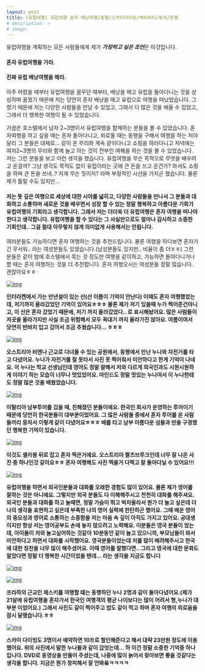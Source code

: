 ```yaml
---
layout: post
title: (유럽여행) 유럽여행 혼자 배낭여행/동행/스카이다이빙/엑티비티/투어/동행
# description: >
# image: 
---
```


  유럽여행을 계획하는 모든 사람들에게 제가 ***가장하고 싶은 조언***은 이것입니다. 





#### **혼자 유럽여행을 가라.**   

#### **진짜 유럽 배낭여행을 해라.**

 



아주 어렸을 때부터 유럽여행을 꿈꾸던 때부터, 배낭을 매고 유럽을 돌아다니는 것을 상상하며 꿈꿨기 때문에 저는 당연히 혼자 배낭을 매고 유럽으로 여행을 떠났었습니다. 그랬기 때문에 저는 다양한 사람들을 만날 수 있었고, 그래서 다 많은 것을 배울 수 있었고, 그래서 더 행복한 여행이 될 수 있었습니다. 



  가끔은 호스텔에서 남자 2~3명이서 유럽여행을 함께하는 분들을 볼 수 있었습니다. 혼자여행을 하고 싶을 때는 혼자 돌아다니고, 외로울 때는 동행을 구해서 여행을 하는 저야 달리 그 분들은 대체로... 같이 온 무리와 계속 같이다니고 쇼핑을 하러다니고 저녁에는 여자2~3명의 무리와 함께 놀고 하는 것이 전부인 여해을 하는 것을 볼 수 있었습니다. 저는 그런 분들을 보고 이런 생각을 했습니다. 유럽여행을 무슨 목적으로 무엇을 배우려고 온걸까? 그냥 생각도 목적도 없이 유럽이라는 곳에 큰 돈을 쓰고 온건가? 와서도 쇼핑을 하며 큰 돈을 쓰네..? 저게 무슨 짓이지? 라며 부정적인 시선을 가지곤 했습니다. 물론 제가 틀릴 수도 있지만...





####  **저는 뜻 깊은 여행으로 세상에 대한 시야를 넓히고, 다양한 사람들을 만나서 그 분들과 대화하고 소통하며 새로운 것을 배우면서 성장 할 수 있는 정말 행복하고 아름다운 기회가 유럽여행의 기회라고 생각합니다. 그래서 저는 더더욱 더 유럽여행은 혼자 여행을 떠나야 한다고 생각합니다. 유럽여행을 할 수 있다는 그 사실만으로도 얼마나 감사하고 소중한 기회인데.. 그걸 절대 아무렇지 않게 의미없게 사용해서는 안됩니다.** 



  여러분들도 가능하다면 혼자 여행하는 것을 추천드립니다. 물론 여행을 하다보면 혼자가긴 무서워.. 라는 여성분들도 있었습니다.(남성분들도 있지만.. 비율이 좀 더ㅎㅎ) 그런 분들은 같이 밤에 호스텔에서 묵는 것 정도만 여행을 같이하고, 가능하면 돌아다니거나 할 때는 혼자 여행하는 것을 더 추천합니다. 혼자 여행오시는 여성분들 정말 많습니다. 괜찮아요ㅎㅎ 

[![img](https://postfiles.pstatic.net/MjAxOTAyMjNfMjc4/MDAxNTUwODg4MTgzNDg3.SOw5xeQtwq1l_iC-VMdK6tKWa15ZtefEa4lVLlRHInMg.Sab7aKNsg-y_Mpgk-CMwOcOVyAe5afhihkOv1vdgB3Ag.PNG.sb020518/2015-08-08_18.23.40.png?type=w773)](https://blog.naver.com/PostView.nhn?blogId=sb020518&logNo=221472817559&categoryNo=7&parentCategoryNo=0&viewDate=&currentPage=1&postListTopCurrentPage=1&from=postList&userTopListOpen=true&userTopListCount=5&userTopListManageOpen=false&userTopListCurrentPage=1#)

   **인터라켄에서 가는 만년설이 있는 산(산 이름이 기억이 안난다) 이때도 혼자 여행했었는데, 저기까지 올라갔었던 기억이 있어요ㅎㅎㅎ 물론 제가 저기 있을때 누가 찍어준건아니고, 이 산은 혼자 갔었기 때문에, 저기 까지 올라갔었다.. 로 표시해놨어요. 많은 사람들이 저곳을 올라가지만 사실 조금 위험해서 모두 꼭대기 까지 올라가진 않아요. 여름이여서 당연히 반바지 입고 갔어서 조금 추웠습니다... ㅎㅎㅎ**

[![img](https://postfiles.pstatic.net/MjAxOTAyMjNfMzQg/MDAxNTUwODg4MTg5OTU1.xb1o1Vr-0IkLeo86skd49d37SAad8EUvMThVJnG8CDYg.4KVwonnYlm4V3NflfpZI0awZIhmTwYAavQFN5VnGHRkg.JPEG.sb020518/DSC08308-01.jpeg?type=w773)](https://blog.naver.com/PostView.nhn?blogId=sb020518&logNo=221472817559&categoryNo=7&parentCategoryNo=0&viewDate=&currentPage=1&postListTopCurrentPage=1&from=postList&userTopListOpen=true&userTopListCount=5&userTopListManageOpen=false&userTopListCurrentPage=1#)

   **오스트리아 비엔나 근교로 다녀올 수 있는 공원에서, 동행에서 만난 누나와 자전거를 타고 다녔어요. 누나가 자전거를 잘 못타서 사진 못 찍어줘서 미안하다고 한게 기억이 나네요. 이 누나는 학교 선생님인데 영어도 정말 잘해서 저와 다르게 외국인과도 시원시원하게 이야기 하는 모습이 너무나 멋있었어요. 마인드도 정말 멋있는 누나여서 이 누나한테도 정말 많은 것을 배웠었습니다.**

[![img](https://postfiles.pstatic.net/MjAxOTAyMjNfMjk3/MDAxNTUwODg4MzQwNDgz.67e4XsRJxpugnctuUIhJxDiuBXR2dlCJNfgVHMg2QRYg.7rVzlOVt9rHkGJltgCnbSTLrkVkvMuQgGArTgQikkJsg.JPEG.sb020518/SE-c5df54b4-9d50-4f16-bb08-ac7df2fbd83a.jpg?type=w773)](https://blog.naver.com/PostView.nhn?blogId=sb020518&logNo=221472817559&categoryNo=7&parentCategoryNo=0&viewDate=&currentPage=1&postListTopCurrentPage=1&from=postList&userTopListOpen=true&userTopListCount=5&userTopListManageOpen=false&userTopListCurrentPage=1#)

   **이탈리아 남부투어를 갔을 때, 친해졌던 분들이에요. 한국인 회사가 운영하는 투어이기 때문에 당연히 한국분들이 대부분이었어요. 그 많은 사람들 중에서 혼자 투어를 온 사람들끼리 뭉처서 이렇게 같이 다녔어요ㅎㅎㅎ 배를 타고 남부 아름다운 섬들과 만을 구경했던 행복한 기억이 있습니다.**

[![img](https://postfiles.pstatic.net/MjAxOTAyMjNfMTI0/MDAxNTUwODg4MjIzNDky.6OpReep-I4ZW3WQ74L-A_9bSpumR5sCJwJ1bpU8l3M4g.AUUujD61l3MmAvwj6lukxKbEnamXeYOFPCMXaWznQX4g.JPEG.sb020518/DSC04931-02.jpeg?type=w773)](https://blog.naver.com/PostView.nhn?blogId=sb020518&logNo=221472817559&categoryNo=7&parentCategoryNo=0&viewDate=&currentPage=1&postListTopCurrentPage=1&from=postList&userTopListOpen=true&userTopListCount=5&userTopListManageOpen=false&userTopListCurrentPage=1#)

   **이것도 셀카봉 뒤로 잡고 혼자 찍은거에요. 오스트리아 짤츠브루크인데 너무 잘 나온 사진 중 하나인것 같아요ㅎㅎ 혼자 여행해도 사진 찍을거 다찍고 잘 돌아다닐 수 있어요!!!**

[![img](https://postfiles.pstatic.net/MjAxOTAyMjNfMjYz/MDAxNTUwODg4Mzk3OTgy.i7oBmaO-nVm43uebgW742YGvfdFL9_l47VSnX8d2Ejog.6wGrKRNqOAY0T8eoCH43uNVSFn1aeFEIOzGeDnND88wg.JPEG.sb020518/SE-49ed2d02-1d6d-477f-a5b5-b135bae64d90.jpg?type=w773)](https://blog.naver.com/PostView.nhn?blogId=sb020518&logNo=221472817559&categoryNo=7&parentCategoryNo=0&viewDate=&currentPage=1&postListTopCurrentPage=1&from=postList&userTopListOpen=true&userTopListCount=5&userTopListManageOpen=false&userTopListCurrentPage=1#)

   **유럽여행을 하면서 외국인분들과 대화를 오래한 경험도 많이 있어요. 물론 제가 영어를 잘하는 것은 아니에요. 그렇지만 외국 분들도 다 이해해주시고 천천히 대화를 해주셔요. 외국인 분들과 대화를 하고 놀때면, 정말 가슴이 뛰고 벅차올라서 뭔가 더 놀고 싶은데 더 나의 생각을 표현하고 싶은데 부족한 나의 영어 실력에 한탄하곤 했어요. 그때 배운 영어의 중요성과 영어로 소통하는 소중함을 저는 마음 속 깊이 아직도 가지고 있어요. 공대생이지만 항상 저는 영어공부도 손에 놓지 않으려고 노력해요. 이분들은 영국 분들이 었는데, 아이들이 저와 놀고싶어하는 것같아 10분동안 같이 놀고 있으니까, 부모님들이 와서 미안하다고 하면서 대화를 시작했어요. 영국분들이었는데 저를 많이 배려해주시고 한국에 대한 칭찬을 너무 많이 해주셨어요. 이때 영어를 잘했다면.. 그리고 영국에 대한 문화도 알았다면 정말 더 행복한 시간이었을 텐데... 라는 생각을 지금도 합니다**

[![img](https://postfiles.pstatic.net/MjAxOTAyMjNfMjcw/MDAxNTUwODg4MzY3MDAw.do5tpiRIRBdDfF5lzTiqhpyKLqhR7-AMa7rvB5vSpeAg.51IOk4ga_uOOOJ2dzXo91lrCBh5clI8t3xpoPF0okJgg.JPEG.sb020518/DSC02442-01.jpeg?type=w773)](https://blog.naver.com/PostView.nhn?blogId=sb020518&logNo=221472817559&categoryNo=7&parentCategoryNo=0&viewDate=&currentPage=1&postListTopCurrentPage=1&from=postList&userTopListOpen=true&userTopListCount=5&userTopListManageOpen=false&userTopListCurrentPage=1#)

[![img](https://postfiles.pstatic.net/MjAxOTAyMjNfNDgg/MDAxNTUwODg4NDA4Mjc3.vIx5x-PTLNL6iaihORC_EDYQdMvKs_BgUMvlIlcc6ywg.XWFMNzZZu4BRSiUvkrKnPubMP6TptnI-6lClvWhYdk8g.JPEG.sb020518/DSC03845-01.jpeg?type=w773)](https://blog.naver.com/PostView.nhn?blogId=sb020518&logNo=221472817559&categoryNo=7&parentCategoryNo=0&viewDate=&currentPage=1&postListTopCurrentPage=1&from=postList&userTopListOpen=true&userTopListCount=5&userTopListManageOpen=false&userTopListCurrentPage=1#)

   **프라하의 근교인 체스키를 여행할 떄는 동행하던 누나 2명과 같이 돌아다녔어요.(제가 21살에 유럽여행을 혼자가서 한국인 여행객의 평균 나이보다는 많이 어려서 형,누나가 대부분 이었어요.) 그래서 사진도 같이 찍어주고 밥도 같이 먹고 하며 혼자 여행의 외로움을 잠시 달랬습니다.ㅎㅎ**

[![img](https://postfiles.pstatic.net/MjAxOTAyMjNfMjMy/MDAxNTUwODg4NTExMTU3.lDmKbt2SlEVI4PBLxcS-H3ufMW5fr0H40yTQb9svQ10g.cTKfcvcyveLCkOSNN7ntW71WnGLDdEuyIEep_60ExY0g.JPEG.sb020518/SE-d4faf40b-ffa6-428d-a7f2-ab8c77f63b06.jpg?type=w773)](https://blog.naver.com/PostView.nhn?blogId=sb020518&logNo=221472817559&categoryNo=7&parentCategoryNo=0&viewDate=&currentPage=1&postListTopCurrentPage=1&from=postList&userTopListOpen=true&userTopListCount=5&userTopListManageOpen=false&userTopListCurrentPage=1#)

   **스카이 다이빙도 3명이서 예약하면 10프로 할인해준다고 해서 대략 23만원 정도에 이용했어요. 위의 사진에서 말한 누나들과 같이 갔엇는데... 하 이건 정말 소중한 기억중 하나입니다. DVD로 동영상을 만들어 주셨는데, 나중에 많이 늙어서 찾아보면 좋을 것같다는 생각을 합니다. 지금은 뭔가 창피해서 잘 안봐욬ㅋㅋㅋㅋ**